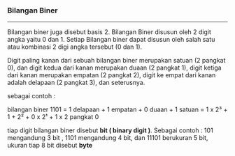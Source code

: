### Bilangan Biner
---
Bilangan biner juga disebut basis 2. Bilangan
Biner disusun oleh 2 digit angka yaitu 0 dan 1. Setiap
Bilangan biner dapat disusun oleh salah satu atau kombinasi
2 digi angka tersebut (0 dan 1).

Digit paling kanan dari sebuah bilangan biner
merupakan satuan (2 pangkat 0), dan digit kedua dari kanan
merupakan duaan (2 pangkat 1), digit ketiga dari kanan merupakan empatan
(2 pangkat 2), digit ke empat dari kanan adalah delapaan (2 pangkat 3), dan seterusnya.

sebagai contoh :

 bilangan biner 1101 = 1 delapaan + 1 empatan + 0 duaan + 1 satuan
                     = 1 x 2³ + 1 + 2² + 0 x 2¹ + 1 x 2 pangkat 0

tiap digit bilangan biner disebut <b>bit ( binary digit )</b>. Sebagai contoh :
101 mengandung 3 bit , 1101 mengandung 4 bit, dan 11101 berukuran 5 bit, ukuran tiap 8 bit disebut <b>
byte</b>
